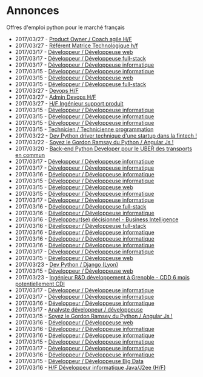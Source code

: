 # Annonces

Offres d'emploi python pour le marché français

* 2017/03/27 - [Product Owner / Coach agile H/F](http://www.pyjobs.fr/jobs/details/5328/product-owner-coach-agile-h-f "Product Owner / Coach agile H/F")
* 2017/03/27 - [Référent Matrice Technologique h/f](http://www.pyjobs.fr/jobs/details/5325/referent-matrice-technologique-h-f "Référent Matrice Technologique h/f")
* 2017/03/17 - [Développeur / Développeuse web](http://www.pyjobs.fr/jobs/details/5313/developpeur-developpeuse-web "Développeur / Développeuse web")
* 2017/03/17 - [Développeur / Développeuse full-stack](http://www.pyjobs.fr/jobs/details/5312/developpeur-developpeuse-full-stack "Développeur / Développeuse full-stack")
* 2017/03/17 - [Développeur / Développeuse informatique](http://www.pyjobs.fr/jobs/details/5311/developpeur-developpeuse-informatique "Développeur / Développeuse informatique")
* 2017/03/15 - [Développeur / Développeuse informatique](http://www.pyjobs.fr/jobs/details/5289/developpeur-developpeuse-informatique "Développeur / Développeuse informatique")
* 2017/03/15 - [Développeur / Développeuse web](http://www.pyjobs.fr/jobs/details/5268/developpeur-developpeuse-web "Développeur / Développeuse web")
* 2017/03/15 - [Développeur / Développeuse full-stack](http://www.pyjobs.fr/jobs/details/5269/developpeur-developpeuse-full-stack "Développeur / Développeuse full-stack")
* 2017/03/27 - [Devops H/F](http://www.pyjobs.fr/jobs/details/5323/devops-h-f "Devops H/F")
* 2017/03/27 - [Admin Devops H/F](http://www.pyjobs.fr/jobs/details/5324/admin-devops-h-f "Admin Devops H/F")
* 2017/03/27 - [H/F Ingénieur support produit](http://www.pyjobs.fr/jobs/details/5322/h-f-ingenieur-support-produit "H/F Ingénieur support produit")
* 2017/03/15 - [Développeur / Développeuse informatique](http://www.pyjobs.fr/jobs/details/5282/developpeur-developpeuse-informatique "Développeur / Développeuse informatique")
* 2017/03/15 - [Développeur / Développeuse informatique](http://www.pyjobs.fr/jobs/details/5276/developpeur-developpeuse-informatique "Développeur / Développeuse informatique")
* 2017/03/15 - [Développeur / Développeuse informatique](http://www.pyjobs.fr/jobs/details/5273/developpeur-developpeuse-informatique "Développeur / Développeuse informatique")
* 2017/03/15 - [Technicien / Technicienne programmation](http://www.pyjobs.fr/jobs/details/5277/technicien-technicienne-programmation "Technicien / Technicienne programmation")
* 2017/03/22 - [Dev Python driver technique d'une startup dans la fintech !](http://www.pyjobs.fr/jobs/details/5317/dev-python-driver-technique-dune-startup-dans-la-fintech "Dev Python driver technique d'une startup dans la fintech !")
* 2017/03/22 - [Soyez le Gordon Ramsay du Python / Angular Js !](http://www.pyjobs.fr/jobs/details/5316/soyez-le-gordon-ramsay-du-python-angular-js "Soyez le Gordon Ramsay du Python / Angular Js !")
* 2017/03/20 - [Back-end Python Developer pour le UBER des transports en commun](http://www.pyjobs.fr/jobs/details/5315/back-end-python-developer-pour-le-uber-des-transports-en-commun "Back-end Python Developer pour le UBER des transports en commun")
* 2017/03/17 - [Développeur / Développeuse informatique](http://www.pyjobs.fr/jobs/details/5309/developpeur-developpeuse-informatique "Développeur / Développeuse informatique")
* 2017/03/17 - [Développeur / Développeuse informatique](http://www.pyjobs.fr/jobs/details/5310/developpeur-developpeuse-informatique "Développeur / Développeuse informatique")
* 2017/03/16 - [Développeur / Développeuse informatique](http://www.pyjobs.fr/jobs/details/5300/developpeur-developpeuse-informatique "Développeur / Développeuse informatique")
* 2017/03/15 - [Développeur / Développeuse informatique](http://www.pyjobs.fr/jobs/details/5267/developpeur-developpeuse-informatique "Développeur / Développeuse informatique")
* 2017/03/15 - [Développeur / Développeuse web](http://www.pyjobs.fr/jobs/details/5271/developpeur-developpeuse-web "Développeur / Développeuse web")
* 2017/03/15 - [Développeur / Développeuse informatique](http://www.pyjobs.fr/jobs/details/5274/developpeur-developpeuse-informatique "Développeur / Développeuse informatique")
* 2017/03/17 - [Développeur / Développeuse informatique](http://www.pyjobs.fr/jobs/details/5308/developpeur-developpeuse-informatique "Développeur / Développeuse informatique")
* 2017/03/16 - [Développeur / Développeuse full-stack](http://www.pyjobs.fr/jobs/details/5296/developpeur-developpeuse-full-stack "Développeur / Développeuse full-stack")
* 2017/03/16 - [Développeur / Développeuse informatique](http://www.pyjobs.fr/jobs/details/5295/developpeur-developpeuse-informatique "Développeur / Développeuse informatique")
* 2017/03/16 - [Développeur(se) décisionnel - Business Intelligence](http://www.pyjobs.fr/jobs/details/5299/developpeur-se-decisionnel-business-intelligence "Développeur(se) décisionnel - Business Intelligence")
* 2017/03/16 - [Développeur / Développeuse full-stack](http://www.pyjobs.fr/jobs/details/5298/developpeur-developpeuse-full-stack "Développeur / Développeuse full-stack")
* 2017/03/16 - [Développeur / Développeuse informatique](http://www.pyjobs.fr/jobs/details/5293/developpeur-developpeuse-informatique "Développeur / Développeuse informatique")
* 2017/03/16 - [Développeur / Développeuse informatique](http://www.pyjobs.fr/jobs/details/5294/developpeur-developpeuse-informatique "Développeur / Développeuse informatique")
* 2017/03/16 - [Développeur / Développeuse informatique](http://www.pyjobs.fr/jobs/details/5297/developpeur-developpeuse-informatique "Développeur / Développeuse informatique")
* 2017/03/17 - [Développeur / Développeuse informatique](http://www.pyjobs.fr/jobs/details/5306/developpeur-developpeuse-informatique "Développeur / Développeuse informatique")
* 2017/03/15 - [Développeur / Développeuse web](http://www.pyjobs.fr/jobs/details/5287/developpeur-developpeuse-web "Développeur / Développeuse web")
* 2017/03/23 - [Dev Python / Django (Lyon)](http://www.pyjobs.fr/jobs/details/5318/dev-python-django-lyon "Dev Python / Django (Lyon)")
* 2017/03/15 - [Développeur / Développeuse web](http://www.pyjobs.fr/jobs/details/5266/developpeur-developpeuse-web "Développeur / Développeuse web")
* 2017/03/23 - [Ingénieur R&D développement à Grenoble - CDD 6 mois potentiellement CDI](http://www.pyjobs.fr/jobs/details/5319/ingenieur-r-d-developpement-a-grenoble-cdd-6-mois-potentiellement-cdi "Ingénieur R&D développement à Grenoble - CDD 6 mois potentiellement CDI")
* 2017/03/17 - [Développeur / Développeuse informatique](http://www.pyjobs.fr/jobs/details/5307/developpeur-developpeuse-informatique "Développeur / Développeuse informatique")
* 2017/03/17 - [Développeur / Développeuse informatique](http://www.pyjobs.fr/jobs/details/5305/developpeur-developpeuse-informatique "Développeur / Développeuse informatique")
* 2017/03/16 - [Développeur / Développeuse informatique](http://www.pyjobs.fr/jobs/details/5292/developpeur-developpeuse-informatique "Développeur / Développeuse informatique")
* 2017/03/17 - [Analyste développeur / développeuse](http://www.pyjobs.fr/jobs/details/5304/analyste-developpeur-developpeuse "Analyste développeur / développeuse")
* 2017/03/15 - [Soyez le Gordon Ramsey du Python / Angular Js !](http://www.pyjobs.fr/jobs/details/5286/soyez-le-gordon-ramsey-du-python-angular-js "Soyez le Gordon Ramsey du Python / Angular Js !")
* 2017/03/16 - [Développeur / Développeuse web](http://www.pyjobs.fr/jobs/details/5290/developpeur-developpeuse-web "Développeur / Développeuse web")
* 2017/03/16 - [Développeur / Développeuse informatique](http://www.pyjobs.fr/jobs/details/5291/developpeur-developpeuse-informatique "Développeur / Développeuse informatique")
* 2017/03/16 - [Développeur / Développeuse informatique](http://www.pyjobs.fr/jobs/details/5303/developpeur-developpeuse-informatique "Développeur / Développeuse informatique")
* 2017/03/15 - [Développeur / Développeuse informatique](http://www.pyjobs.fr/jobs/details/5281/developpeur-developpeuse-informatique "Développeur / Développeuse informatique")
* 2017/03/17 - [Développeur / Développeuse informatique](http://www.pyjobs.fr/jobs/details/5314/developpeur-developpeuse-informatique "Développeur / Développeuse informatique")
* 2017/03/16 - [Développeur / Développeuse informatique](http://www.pyjobs.fr/jobs/details/5302/developpeur-developpeuse-informatique "Développeur / Développeuse informatique")
* 2017/03/15 - [Développeur / Développeuse Big Data](http://www.pyjobs.fr/jobs/details/5284/developpeur-developpeuse-big-data "Développeur / Développeuse Big Data")
* 2017/03/16 - [H/F Développeur informatique Java/J2ee (H/F)](http://www.pyjobs.fr/jobs/details/5301/h-f-developpeur-informatique-java-j2ee-h-f "H/F Développeur informatique Java/J2ee (H/F)")

